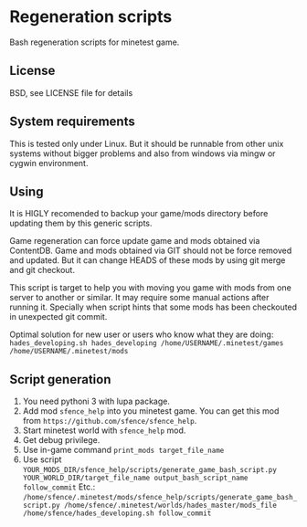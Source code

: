 # Regeneration scripts

Bash regeneration scripts for minetest game.

## License

BSD, see LICENSE file for details

## System requirements

This is tested only under Linux. But it should be runnable from other unix systems without bigger problems and also from windows via mingw or cygwin environment.

## Using

It is HIGLY recomended to backup your game/mods directory before updating them by this generic scripts.

Game regeneration can force update game and mods obtained via ContentDB. Game and mods obtained via GIT should not be force removed and updated. But it can change HEADS of these mods by using git merge and git checkout.

This script is target to help you with moving you game with mods from one server to another or similar. It may require some manual actions after running it. Specially when script hints that some mods has been checkouted in unexpected git commit.

Optimal solution for new user or users who know what they are doing:
  `hades_developing.sh hades_developing /home/USERNAME/.minetest/games /home/USERNAME/.minetest/mods`
  

## Script generation

1) You need pythoni 3 with lupa package.
2) Add mod `sfence_help` into you minetest game. You can get this mod from `https://github.com/sfence/sfence_help`.
3) Start minetest world with `sfence_help` mod.
4) Get debug privilege.
5) Use in-game command `print_mods target_file_name`
6) Use script `YOUR_MODS_DIR/sfence_help/scripts/generate_game_bash_script.py YOUR_WORLD_DIR/target_file_name output_bash_script_name follow_commit`
  Etc.: `/home/sfence/.minetest/mods/sfence_help/scripts/generate_game_bash_script.py /home/sfence/.minetest/worlds/hades_master/mods_file /home/sfence/hades_developing.sh follow_commit`

